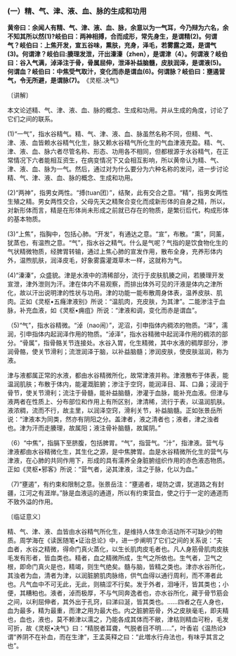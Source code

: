 ### (一）精、气、津、液、血、脉的生成和功用

**黄帝曰：余闻人有精、气、津、液、血、脉，余意以为一气耳，今乃辩为六名，余不知其所以然(1)?岐伯曰：两神相搏，合而成形，常先身生，是谓精(2)。何谓气？岐伯曰：上焦开发，宣五谷味，熏肤，充身，泽毛，若雾露之溉，是谓气(3)。何谓津？岐伯曰:腠理发泄，汗出溱溱（zhen），是谓津（4）。何谓液？岐伯曰：谷入气满，淖泽注于骨，骨属屈伸，泄泽补益脑髓，皮肤润泽，是谓液(5)。何谓血？岐伯曰：中焦受气取汁，变化而赤是谓血(6)。何谓脉？岐伯曰：壅遏营气，令无所避，是谓脉(7)。**
​ 《灵枢.决气》

〔讲解〕

本文论述精、气、津、液、血、脉的概念、生成和功用。并从生成的角度，讨论了它们之间的联系。

(1)“一气”，指水谷精气。精、气、津、液、血、脉虽然名称不同，但精、气、津、液、血皆赖水谷精气化生，脉又赖水谷精气所化生的气血津液充盈。精、气、津、液、血、脉六者尽管名称、形态、功用各不相同，但都根源于水谷精气，在正常情况下六者能相互资生，在病变情况下又会相互影响，所以黄帝认为精、气、津、液、血、脉为一气。然后，通过对为什么要分为六种名称的发问，进一步讨论精、气、津、液、血、脉的概念、生成和功用。

(2)“两神”，指男女两性。“搏(tuan团）”，结聚，此有交合之意。“精”，指男女两性生殖之精。男女两性交合，父母先天之精聚合变化而成新形体的自身之精，所以，对新形体而言，精是在形体尚未形成之前就已存在的物质，是繁衍后代，构成形体的基本物质。

(3)“上焦”，指胸中，包括心肺。“开发”，有通达之意。“宣”，布散。“熏”，同薰，犹蒸也，有温煦之意。“气”，指水谷之精气。什么是气呢？气指的是饮食物化生的气状精微物质，经脾胃转输，通过上焦心肺的宣发作用，散布全身，充养形体内外，温煦肌肤，润泽皮毛，好象雾露灌溉草木一样，这就称为气。

(4)“溱溱”，众盛貌。津是水液中的清稀部分，流行于皮肤肌腠之间，若腠理开发宣泄，津外泄则为汗。津在体内不易观察，而排出体外可见的汗液是体内之津所化，故以汗出说明津的性状与功用。津的功能一能布散周身体表，温养皮肤、肌肉。正如《灵枢•五癃津液别》所说：“温肌肉，充皮肤，为其津”。二能渗注于血脉，补充血液，如《灵枢•痈疽》所说：“津液和调，变化而赤是谓血”。

（5)“气”，指水谷精微。“淖（nao闹）”，泥沼，引申指体内稠浓的物质。“泽”，濡润，引申指体内起润泽作用的物质。“淖泽”，指水谷精微中起润泽作用的稠浓的部分。“骨属”，指骨骼关节连接处。水谷入胃，化生精微，其中水液的稠厚部分，渗润骨骼，使关节滑利；流泄润泽于脑，以补益脑髓；渗润皮肤，使皮肤滋润，称为液。

津与液都属正常的水液，都由水谷精微所化，故常津液并称。津液散布于体表，能温润肌肤；布散于体内，能灌溉脏腑；渗注于空窍，能润泽目、耳、口鼻；浸润于骨节，使关节滑利；流注于骨髓，能补益脑髓，渗灌于血脉，能补充血液。但津与液两者在性质上、分布部位和作用上有所区别，津清稀，流行于表，以温润肌肤。液浓稠，流而不行，故主里，以润泽空窍，滑利关节，补益脑髓。正如张景岳所说：“津液本为同类，然亦有阴阳之分。盖津者，液之清者也；液者，津之浊者也。津为汗而走腠理，故属阳；液注骨补脑髓，故属阴。”

（6）“中焦”，指膈下至脐腹，包括脾胃。“气”，指营气。“汁”，指津液。营气与津液都由水谷精微化生，其生化之源，是中焦脾胃。血是水谷精微所化生的营气与津液，在心肺的共同作用下，形成的具有濡养全身脏腑组织作用的赤色液态物质。正如《灵枢•邪客》所说：“营气者，泌其津液，注之于脉，化以为血。”

（7)“壅遏”，有约束和限制之意。张景岳注：“壅遏者，堤防之谓，犹道路之有封疆，江河之有涯岸。”脉是血液运的通道，所以有约束营血，使之行于一定的通道而不致外溢的作用。

〔临证意义〕

精、气、津、液、血皆由水谷精气所化生，是维持人体生命活动所不可缺少的物质。周学海在《读医随笔•证治总论》中，进一步阐明了它们之间的关系说：“夫血者，水谷之精微，得命门真火蒸化，以生长肌肉皮毛者也。凡人身筋骨肌肉皮肤毛发有形者，皆血类也。精者，血之精微所成，生气之所依也。生气者，卫气之根，即命门真火是也，精竭，则生气绝矣。髓与脑，皆精之类也。津亦水谷所化，其浊者为血，清者为津，以润脏腑肌肉脉络，供气血得以通行周利，而不滞者此也。凡气血中不可无此，无此，则槁涩不行矣。发于外者，泪唾汗，皆其类也；小便，其糟粕也。液者，淖而极厚，不与气同奔逸者也，亦水谷所化，藏于骨节筋会之间，以利屈伸者，其外出于孔窍，曰涕曰涎，皆其类也。……四者之在人身也，血为最多，精为最重，而津之用为最大也。内之脏腑筋骨，外之皮肤毫毛，即夫精也，血也，液也，莫不赖津以濡之，乃能各成其体而不敝，津枯则精血可粉，毛发可折，故《灵枢•决气》曰：“精脱者耳聋，气脱者目不明……”，叶香岩《温热论》谓“养阴不在补血，而在生津”，王孟英释之曰：“此増水行舟法也，有味乎其言之也”。

